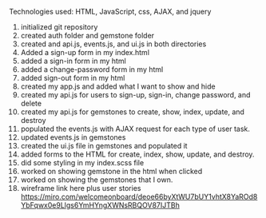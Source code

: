 Technologies used: HTML, JavaScript, css, AJAX, and jquery

1. initialized git repository
2. created auth folder and gemstone folder
3. created and api.js, events.js, and ui.js in both directories
4. Added a sign-up form in my index.html
5. added a sign-in form in my html
6. added a change-password form in my html
7. added sign-out form in my html
8. created my app.js and added what I want to show and hide
9. created my api.js for users to sign-up, sign-in, change password, and delete
10. created my api.js for gemstones to create, show, index, update, and destroy
11. populated the events.js with AJAX request for each type of user task.
12. updated events.js in gemstones
13. created the ui.js file in gemstones and populated it
14. added forms to the HTML for create, index, show, update, and destroy.
15. did some styling in my index.scss file
16. worked on showing gemstone in the html when clicked
17. worked on showing the gemstones that I own.
18. wireframe link here plus user stories
https://miro.com/welcomeonboard/deoe66byXtWU7bUY1vhtX8YaROd8YbFqwx0e9Llgs6YmHYngXWNsRBQOV87IJTBh
